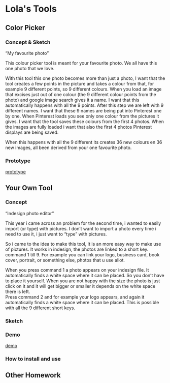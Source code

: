 # Lola's Tools

## Color Picker

### Concept & Sketch


“My favourite photo”

This colour picker tool is meant for your favourite photo. 
We all have this one photo that we love.

With this tool this one photo becomes more than just a photo, I want that the tool creates a few points in the picture and takes a colour from that, for example 9 different points, so 9 different colours. When you load an image that excises just out of one colour (the 9 different colour points from the photo) and google image search gives it a name. I want that this automatically happens with all the 9 points.
After this step we are left with 9 different names.
I want that these 9 names are being put into Pinterest one by one. When Pinterest loads you see only one colour from the pictures it gives. I want that the tool saves these colours from the first 4 photos. When the images are fully loaded i want that also the first 4 photos Pinterest displays are being saved.

When this happens with all the 9 different its creates 36 new colours en 36 new images, all been derived from your one favourite photo. 

### Prototype

[prototype](demo_colourpickertool.mov)

## Your Own Tool

### Concept


“Indesign photo editor”

This year i came across an problem for the second time, i wanted to easily import (or type) with pictures. I don’t want to import a photo every time i need to use it, i just want to “type” with pictures.

So i came to the idea to make this tool, It is an more easy way to make use of pictures.
It works in indesign, the photos are linked to a short key. command 1 till 9. For example you can link your logo, business card, book cover, portrait, or something else, photos that u use allot.

When you press command 1 a photo appears on your indesign file. It automatically finds a white space where it can be placed. So you don’t have to place it yourself. When you are not happy with the size the photo is just click on it and it will get bigger or smaller it depends on the white space there is left.  
Press command 2 and for example your logo appears, and again it automatically finds a white space where it can be placed. 
This is possible with all the 9 different short keys. 


### Sketch

### Demo

[demo](demo_indesign_tool.mov)

### How to install and use

## Other Homework

